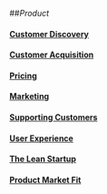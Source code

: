##_Product_

#### [Customer Discovery](customer-discovery/README.md)

#### [Customer Acquisition](customer-aquisition/README.md)

#### [Pricing](pricing/README.md)

#### [Marketing](marketing/README.md)

#### [Supporting Customers](supporting-customers/README.md)

#### [User Experience](ux/README.md)

#### [The Lean Startup](lean-startup/README.md)

#### [Product Market Fit](product-market-fit/README.md)